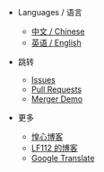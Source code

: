 * Languages / 语言
  * [中文 / Chinese](/)
  * [英语 / English](en-gb/)

* 跳转
  * [Issues](https://github.com/hifocus/merger/issues)
  * [Pull Requests](https://github.com/hifocus/merger/pulls)
  * [Merger Demo](https://demo.qrcdn.com)
  
* 更多
  * [惶心博客](https://www.justhx.com)
  * [LF112 的博客](https://blog.lf112.net)
  * [Google Translate](https://translate.google.cn)